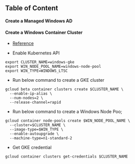 ## Table of Content

####    Create a Managed Windows AD

####    Create a Windows Container Cluster

-   [Reference](https://cloud.google.com/kubernetes-engine/docs/how-to/creating-a-cluster-windows?hl=zh_tw)

-   Enable Kubernetes API

```shell
export CLUSTER_NAME=windows-gke
export WIN_NODE_POOL_NAME=windows-node-pool
export WIN_TYPE=WINDOWS_LTSC
```
-   Run below command to create a GKE cluster

```shell
gcloud beta container clusters create $CLUSTER_NAME \
  --enable-ip-alias \
  --num-nodes=2 \
  --release-channel=rapid
```

-   Run below command to create a Windows Node Poo;

```shell
gcloud container node-pools create $WIN_NODE_POOL_NAME \
  --cluster=$CLUSTER_NAME \
  --image-type=$WIN_TYPE \
  --enable-autoupgrade \
  --machine-type=n1-standard-2
```

-   Get GKE credential

```shell
gcloud container clusters get-credentials $CLUSTER_NAME
```

